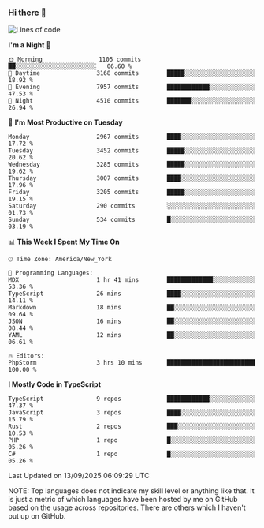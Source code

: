 ### Hi there 👋

<!--
**LynxJinxxy/LynxJinxxy** is a ✨ _special_ ✨ repository because its `README.md` (this file) appears on your GitHub profile.

Here are some ideas to get you started:

- 🔭 I’m currently working on ...
- 🌱 I’m currently learning ...
- 👯 I’m looking to collaborate on ...
- 🤔 I’m looking for help with ...
- 💬 Ask me about ...
- 📫 How to reach me: ...
- 😄 Pronouns: ...
- ⚡ Fun fact: ...
-->

<!--START_SECTION:waka-->
![Lines of code](https://img.shields.io/badge/From%20Hello%20World%20I%27ve%20Written-25.1%20million%20lines%20of%20code-blue)

**I'm a Night 🦉** 

```text
🌞 Morning                1105 commits        ██░░░░░░░░░░░░░░░░░░░░░░░   06.60 % 
🌆 Daytime                3168 commits        █████░░░░░░░░░░░░░░░░░░░░   18.92 % 
🌃 Evening                7957 commits        ████████████░░░░░░░░░░░░░   47.53 % 
🌙 Night                  4510 commits        ███████░░░░░░░░░░░░░░░░░░   26.94 % 
```
📅 **I'm Most Productive on Tuesday** 

```text
Monday                   2967 commits        ████░░░░░░░░░░░░░░░░░░░░░   17.72 % 
Tuesday                  3452 commits        █████░░░░░░░░░░░░░░░░░░░░   20.62 % 
Wednesday                3285 commits        █████░░░░░░░░░░░░░░░░░░░░   19.62 % 
Thursday                 3007 commits        ████░░░░░░░░░░░░░░░░░░░░░   17.96 % 
Friday                   3205 commits        █████░░░░░░░░░░░░░░░░░░░░   19.15 % 
Saturday                 290 commits         ░░░░░░░░░░░░░░░░░░░░░░░░░   01.73 % 
Sunday                   534 commits         █░░░░░░░░░░░░░░░░░░░░░░░░   03.19 % 
```


📊 **This Week I Spent My Time On** 

```text
🕑︎ Time Zone: America/New_York

💬 Programming Languages: 
MDX                      1 hr 41 mins        █████████████░░░░░░░░░░░░   53.36 % 
TypeScript               26 mins             ████░░░░░░░░░░░░░░░░░░░░░   14.11 % 
Markdown                 18 mins             ██░░░░░░░░░░░░░░░░░░░░░░░   09.64 % 
JSON                     16 mins             ██░░░░░░░░░░░░░░░░░░░░░░░   08.44 % 
YAML                     12 mins             ██░░░░░░░░░░░░░░░░░░░░░░░   06.61 % 

🔥 Editors: 
PhpStorm                 3 hrs 10 mins       █████████████████████████   100.00 % 
```

**I Mostly Code in TypeScript** 

```text
TypeScript               9 repos             ████████████░░░░░░░░░░░░░   47.37 % 
JavaScript               3 repos             ████░░░░░░░░░░░░░░░░░░░░░   15.79 % 
Rust                     2 repos             ███░░░░░░░░░░░░░░░░░░░░░░   10.53 % 
PHP                      1 repo              █░░░░░░░░░░░░░░░░░░░░░░░░   05.26 % 
C#                       1 repo              █░░░░░░░░░░░░░░░░░░░░░░░░   05.26 % 
```




 Last Updated on 13/09/2025 06:09:29 UTC
<!--END_SECTION:waka-->
NOTE: Top languages does not indicate my skill level or anything like that. It is just a metric of which languages have been hosted by me on GitHub based on the usage across repositories. There are others which I haven't put up on GitHub.
